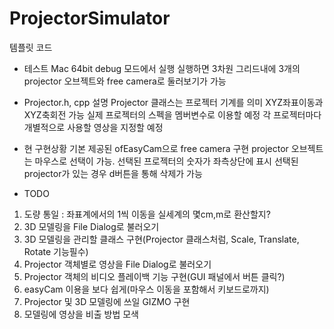 # ProjectorSimulator

템플릿 코드

- 테스트
Mac 64bit debug 모드에서 실행
실행하면 3차원 그리드내에 3개의 projector 오브젝트와 free camera로 둘러보기가 가능

- Projector.h, cpp 설명
Projector 클래스는 프로젝터 기계를 의미
XYZ좌표이동과 XYZ축회전 가능
실제 프로젝터의 스펙을 멤버변수로 이용할 예정
각 프로젝터마다 개별적으로 사용할 영상을 지정할 예정

- 현 구현상황
기본 제공된 ofEasyCam으로 free camera 구현
projector 오브젝트는 마우스로 선택이 가능. 선택된 프로젝터의 숫자가 좌측상단에 표시
선택된 projector가 있는 경우 d버튼을 통해 삭제가 가능

- TODO
1. 도량 통일 : 좌표계에서의 1씩 이동을 실세계의 몇cm,m로 환산할지?
2. 3D 모델링을 File Dialog로 불러오기
3. 3D 모델링을 관리할 클래스 구현(Projector 클래스처럼, Scale, Translate, Rotate 기능필수)
4. Projector 객체별로 영상을 File Dialog로 불러오기
5. Projector 객체의 비디오 플레이백 기능 구현(GUI 패널에서 버튼 클릭?)
6. easyCam 이용을 보다 쉽게(마우스 이동을 포함해서 키보드로까지)
7. Projector 및 3D 모델링에 쓰일 GIZMO 구현
8. 모델링에 영상을 비출 방법 모색
